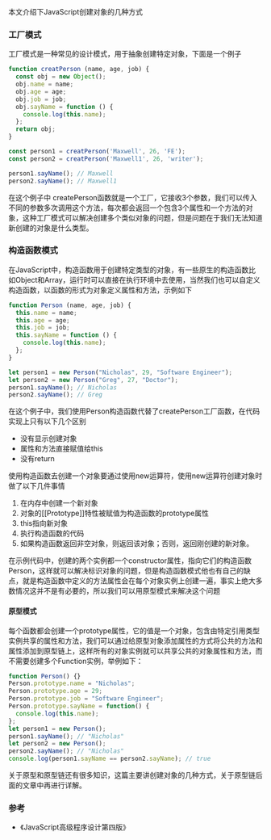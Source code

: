 本文介绍下JavaScript创建对象的几种方式

### 工厂模式

工厂模式是一种常见的设计模式，用于抽象创建特定对象，下面是一个例子

```JavaScript
function creatPerson (name, age, job) {
  const obj = new Object();
  obj.name = name;
  obj.age = age;
  obj.job = job;
  obj.sayName = function () {
    console.log(this.name);
  };
  return obj;
}

const person1 = creatPerson('Maxwell', 26, 'FE');
const person2 = creatPerson('Maxwell1', 26, 'writer');

person1.sayName(); // Maxwell
person2.sayName(); // Maxwell1

```

在这个例子中 createPerson函数就是一个工厂，它接收3个参数，我们可以传入不同的参数多次调用这个方法，每次都会返回一个包含3个属性和一个方法的对象，这种工厂模式可以解决创建多个类似对象的问题，但是问题在于我们无法知道新创建的对象是什么类型。

### 构造函数模式

在JavaScript中，构造函数用于创建特定类型的对象，有一些原生的构造函数比如Object和Array，运行时可以直接在执行环境中去使用，当然我们也可以自定义构造函数，以函数的形式为对象定义属性和方法，示例如下
```javascript
function Person (name, age, job) {
  this.name = name;
  this.age = age;
  this.job = job;
  this.sayName = function () {
    console.log(this.name);
  };
}

let person1 = new Person("Nicholas", 29, "Software Engineer"); 
let person2 = new Person("Greg", 27, "Doctor"); 
person1.sayName(); // Nicholas 
person2.sayName(); // Greg
```

在这个例子中，我们使用Person构造函数代替了createPerson工厂函数，在代码实现上只有以下几个区别

- 没有显示创建对象
- 属性和方法直接赋值给this
- 没有return 

使用构造函数去创建一个对象要通过使用new运算符，使用new运算符创建对象时做了以下几件事情

1. 在内存中创建一个新对象
2. 对象的[[Prototype]]特性被赋值为构造函数的prototype属性
3. this指向新对象
4. 执行构造函数的代码
5. 如果构造函数返回非空对象，则返回该对象；否则，返回刚创建的新对象。

在示例代码中，创建的两个实例都一个constructor属性，指向它们的构造函数Person，这样就可以解决标识对象的问题，但是构造函数模式他也有自己的缺点，就是构造函数中定义的方法属性会在每个对象实例上创建一遍，事实上绝大多数情况这并不是有必要的，所以我们可以用原型模式来解决这个问题

#### 原型模式

每个函数都会创建一个prototype属性，它的值是一个对象，包含由特定引用类型实例共享的属性和方法，我们可以通过给原型对象添加属性的方式将公共的方法和属性添加到原型链上，这样所有的对象实例就可以共享公共的对象属性和方法，而不需要创建多个Function实例，举例如下：

```js
function Person() {} 
Person.prototype.name = "Nicholas"; 
Person.prototype.age = 29; 
Person.prototype.job = "Software Engineer"; 
Person.prototype.sayName = function() { 
  console.log(this.name); 
}; 
let person1 = new Person(); 
person1.sayName(); // "Nicholas" 
let person2 = new Person(); 
person2.sayName(); // "Nicholas" 
console.log(person1.sayName == person2.sayName); // true

```

关于原型和原型链还有很多知识，这篇主要讲创建对象的几种方式，关于原型链后面的文章中再进行详解。

### 参考

- 《JavaScript高级程序设计第四版》
